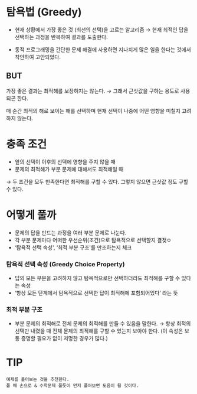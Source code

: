 # 탐욕법 (Greedy)
- 현재 상황에서 가장 좋은 것 (최선의 선택)을 고르는 알고리즘
→ 현재 최적인 답을 선택하는 과정을 반복하여 결과를 도출한다.

- 동적 프로그래밍을 간단한 문제 해결에 사용하면 지나치게 많은 일을 한다는 것에서 착안하여 고안되었다.

## BUT
가장 좋은 결과는 최적해를 보장하지는 않는다. → 그래서 근삿값을 구하는 용도로 사용되곤 한다.

매 순간 최적의 해로 보이는 해를 선택하며 현재 선택이 나중에 어떤 영향을 미칠지 고려하지 않는다.

# 충족 조건
- 앞의 선택이 이후의 선택에 영향을 주지 않을 때
- 문제의 최적해가 부분 문제에 대해서도 최적해일 때

→ 두 조건을 모두 만족한다면 최적해를 구할 수 있다. 그렇지 않으면 근삿값 정도 구할 수 있다.

# 어떻게 풀까
- 문제의 답을 만드는 과정을 여러 부분 문제로 나눈다.
- 각 부분 문제마다 어떠한 우선순위(조건)으로 탐욕적으로 선택할지 결젖ㅇ
- ‘탐욕적 선택 속성', ‘최적 부분 구조'를 만조하는지 체크

### 탐욕적 선택 속성 (Greedy Choice Property)

- 답의 모든 부분을 고려하지 않고 탐욕적으로만 선택하더라도 최적해를 구할 수 있다는 속성
- ‘항상 모든 단계에서 탐욕적으로 선택한 답이 최적해에 포함되어있다’ 라는 뜻

### 최적 부분 구조

- 부분 문제의 최적해로 전체 문제의 최적해를 만들 수 있음을 말한다.
→ 항상 최적의 선택만 내렸을 때 전체 문제의 최적해를 구할 수 있는지 보아야 한다.
(이 속성은 보통 증명할 필요가 없이 저명한 경우가 많다.)


# TIP
```
예제를 풀어보는 것을 추천한다.
풀 때 손으로 & 수학문제 풀듯이 먼저 풀어보면 도움이 될 것이다.
```
